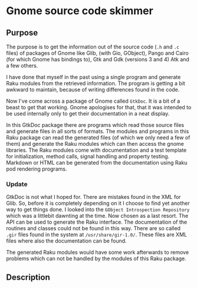 # Gnome source code skimmer

## Purpose

The purpose is to get the information out of the source code (`.h` and `.c` files) of packages of Gnome like Glib, (with Gio, GObject), Pango and Cairo (for which Gnome has bindings to), Gtk and Gdk (versions 3 and 4) Atk and a few others.

I have done that myself in the past using a single program and generate Raku modules from the retrieved information. The program is getting a bit awkward to maintain, because of writing differences found in the code.

Now I've come across a package of Gnome called `GtkDoc`. It is a bit of a beast to get that working. Gnome apologises for that, that it was intended to be used internally only to get their documentation in a neat display.

In this GtkDoc package there are programs which read those source files and generate files in all sorts of formats. The modules and programs in this Raku package can read the generated files (of which we only need a few of them) and generate the Raku modules which can then access the gnome libraries. The Raku modules come with documentation and a test template for initialization, method calls, signal handling and property testing. Markdown or HTML can be generated from the documentation using Raku pod rendering programs.

### Update
GtkDoc is not what I hoped for. There are mistakes found in the XML for Glib. So, before it is completely depending on it I choose to find yet another way to get things done. I looked into the `GObject Introspection Repository` which was a littlebit dawnting at the time. Now chosen as a last resort. The API can be used to generate the Raku interface. The documentation of the routines and classes could not be found in this way. There are so called `.gir` files found in the system at `/usr/share/gir-1.0/`. These files are XML files where also the documentation can be found.

The generated Raku modules would have some work afterwards to remove problems which can not be handled by the modules of this Raku package.


## Description

<!--
This is a description of how to prepare the GtkDoc and Gnome libraries before we are able to get all the information we need.

### Preparations

There are only 3 programs needed. One of them creates a C-program and must be compiled and linked against external libraries. On this computer I have choosen to just compile them but not to install them to prevent any inconsistencies with other programs in the system. So it is important to download the sources of the same versions as those of your libraries.

#### Directory structure
The root of it all is at `$*HOME/.config/io.github.martimm.source-skim-tool`. The directory where Gnome sources are downloaded and unpacked is `Gnome` in this root. The generated files from GtkDoc go to the `GtkDoc` directory.
The files are prefixed with text given to the `--module` option of the programs.
The `Gtkdoc/Gtk3` is also provided to an option. In this case to get info from the Gtk version 3 sources.

```plantuml
@startwbs
* root
** Gnome
** Gtkdoc
*** Gtk3
**** docs
*** …
@endwbs
```

#### Compiling Glib, Gio and GGbject libs

To compile a generated program right, we must do some extra work. See also [Beyond Linux® From Scratch](https://www.linuxfromscratch.org/blfs/view/svn/general/glib2.html).

* Go to the Gnome directory.
* Download glib-2.74.5.tar.xz and a patch glib-2.74.5-skip_warnings-1.patch.
* Then run the following;
  ```
  > tar xvf glib-2.74.5.tar.xz
  > cd glib-2.74.5
  > patch -Np1 -i ../glib-2.74.5-skip_warnings-1.patch
  > mkdir build
  > cd build
  > meson --prefix=/usr --buildtype=release -Dman=true ..
  > ninja
  > setenv LC_ALL C
  > ninja test
  ```

### GtkDoc

The example below shows the commands to get the information from the Gtk version 3 sources.

Go to the Gnome directory and download the Gtk source. in this case for version 3.24.24. Unpack the tar-file and go back to the top directory.
```
> mkdir -p Gtkdoc/Gtk3/docs
> cd Gtkdoc/Gtk3
> gtkdoc-scan --module gtk3 --output-dir . --source-dir ../../Gnome/gtk+-3.24.24/gtk
> gtkdoc-scangobj --module gtk3 --verbose --cflags '\-I../../Gnome/glib-2.74.5/glib -I../../Gnome/glib-2.74.5/gobject -I../../Gnome/glib-2.74.5 -I../../Gnome/glib-2.74.5/build/glib -I../../Gnome/glib-2.74.5/build/' --ldflags '\-L../../Gnome/glib-2.74.5/build/gobject -L../../Gnome/glib-2.74.5/build/glib -L/usr/lib64 -lgobject-2.0 -lglib-2.0 -lgtk-3 -lgobject-2.0 -lglib-2.0 -lgtk-3'
> gtkdoc-mkdb --module gtk3 --source-dir ../../Gnome/gtk+-3.24.24/gtk --output-dir docs --xml-mode
```
However, the compiling and linking of `gtk3-scan.c` has errors. It cannot find all the `*_get_type` references. They seem not to be defined in any of the used dynamic libraries. I found out that the references are all named in the file `Gtkdoc/Gtk3/gtk3.types`. Removing some entries from that file also showed that less linking errors were shown. Therefore we need to filter out those functions from the `gtk3.types` list.

Other errors might be found when compiling for other modules like for example for `Gio`, `Pango`, `Cairo`, etc. This is not yet checked, w'll see what the future will bring.


#### GtkDoc tools diagram

A diagram showing the programs and the generated files.

```plantuml
@startdot
'scale 0.6
digraph gtkdoc {
    /* graph attributes */
    /*rankdir=BT;*/
    
    /* default node attributes */
    node [ shape=box];
    
    /* tools nodes */
    gtkdoc_scan [label="gtkdoc-scan",shape="ellipse" ];
    gtkdoc_scangobj [label="gtkdoc-scangobj",shape="ellipse" ];
    gtkdoc_mkdb [label="gtkdoc-mkdb",shape="ellipse" ];
    gtkdoc_mkhtml [label="gtkdoc-mkhtml",shape="ellipse" ];
    gtkdoc_fixxref [label="gtkdoc-fixxref",shape="ellipse" ];
    gtkdoc_rebase [label="gtkdoc-rebase",shape="ellipse" ];
    gtkdoc_check [label="gtkdoc-check",shape="ellipse" ];

    /* file nodes */
    headers [label="headers\nall headers under DOC_SOURCE_DIR\n+EXTRA_HFILES\n-IGNORE_HFILES"];
    'sources [label="source code\nall files under DOC_SOURCE_DIR\nmatching SUFFIXES or *.{c,h}"];
    sources [label="source code\n*.{c,h}"];
    binary [label="compiled binary"];
    xml [label="docbook xml"];
    html [label="html"];
    module_decl_list [label="*-decl-list.txt" ];
    module_decl [label="*-decl.txt" ];
    module_types [label="*.types" ];
    module_sections [label="*-section.txt" ];
    module_signals [label="*.signals" ];
    module_hierarchy [label="*.hierarchy" ];
    module_interfaces [label="*.interfaces" ];
    module_prerequisites [label="*.prerequisites" ];
    module_args [label="*.args" ];
    module_undeclared [label="*-undeclared.txt" ];
    module_undocumented [label="*-undocumented.txt" ];
    module_unused [label="*-unused.txt" ];
 
    /* tool invocation */
    gtkdoc_scan -> gtkdoc_scangobj -> gtkdoc_mkdb -> gtkdoc_mkhtml -> gtkdoc_fixxref -> gtkdoc_rebase -> gtkdoc_check [style="dotted"];

    /* file usage */
    headers -> gtkdoc_scan;
    gtkdoc_scan -> module_sections [label="--rebuild-sections", style="dashed"];
    gtkdoc_scan -> module_types [label="--rebuild-types", style="dashed"];
    gtkdoc_scan -> module_decl;
    gtkdoc_scan -> module_decl_list;
 
    binary -> gtkdoc_scangobj;
    module_types -> gtkdoc_scangobj;
    gtkdoc_scangobj -> module_signals;
    gtkdoc_scangobj -> module_hierarchy;
    gtkdoc_scangobj -> module_interfaces;
    gtkdoc_scangobj -> module_prerequisites;
    gtkdoc_scangobj -> module_args;

    sources -> gtkdoc_mkdb;
    module_sections -> gtkdoc_mkdb;
    module_decl -> gtkdoc_mkdb;
    module_signals -> gtkdoc_mkdb;
    module_args -> gtkdoc_mkdb;
    module_hierarchy -> gtkdoc_mkdb;
    module_interfaces -> gtkdoc_mkdb;
    module_prerequisites -> gtkdoc_mkdb;
    gtkdoc_mkdb -> xml;
    gtkdoc_mkdb -> module_undeclared;
    gtkdoc_mkdb -> module_undocumented;
    gtkdoc_mkdb -> module_unused;
    
    xml -> gtkdoc_mkhtml -> html;
    
    html -> gtkdoc_fixxref -> html;
    html -> gtkdoc_rebase -> html;
    
    module_undeclared -> gtkdoc_check;
    module_undocumented -> gtkdoc_check;
    module_unused -> gtkdoc_check;
}
@enddot
```

# The Raku modules

The module **Gnome::SourceSkimTool::Prepare** takes care of the GtkDoc generation steps but not of the Glib preparations. **Gnome::SourceSkimTool::SkimGtkDoc** takes care of reading the GtkDoc files to get the information.

## A diagram

A diagram of the work involved and what the Raku modules do. `Download` means everything coming from elsewhere and unpacking it. `mod*.xml` means the module names from some gnome package, e.g. `gtkbutton.xml`.
-->
<!-- `prefixed` is the prefix text such as `gtk3`.-->

<!--
```plantuml
@startdot
digraph gtkdoc {

  prepare [label="prepare\nGlib"]
  modx [label="mod*.xml", shape=box, color=blue]
  'pfxsigs [label="prefixed.signals", shape=box, color=blue]
  'pfxargs [label="prefixed.args", shape=box, color=blue]
  depr [label="deprecated\ninfo", shape=box, color=blue]
  docbook [label="docbook files\n*.xml", shape=box, color=blue]
  ResultStore [label="Store\nResults", shape=box, color=blue]
  RakuModule [label="Raku\nmodules", shape=box, color=blue]
  RakuTest [label="Raku module\ntest files", shape=box, color=blue]
  SkimTool [label="GtkDoc Skim Tool", color=blue]
  ph1  [label="phase1\nfiles", shape=box]
  ph2  [label="phase2\nfiles", shape=box]

  'Download and prepare
  download -> prepare [style="dotted"]
  prepare -> gtkdoc_scan [style="dotted"]

  'phase 1
  gtkdoc_scan -> ph1

  'phase 2
  ph1 -> gtkdoc_scangobj
  'gtkdoc_scangobj -> modx
  'gtkdoc_scangobj -> pfxsigs
  'gtkdoc_scangobj -> pfxargs
  gtkdoc_scangobj -> ph2

  'phase 3  
  'pfxsigs -> gtkdoc_mkdb
  'pfxargs -> gtkdoc_mkdb
  'modx -> gtkdoc_mkdb
  ph2 -> gtkdoc_mkdb
  gtkdoc_mkdb -> docbook
  gtkdoc_mkdb -> depr
  gtkdoc_mkdb -> modx
  
  'raku program
  modx -> SkimTool
  'pfxsigs -> SkimTool
  'pfxargs -> SkimTool
  depr -> SkimTool
  docbook -> SkimTool
  SkimTool -> ResultStore
  SkimTool -> RakuModule
  SkimTool -> RakuTest
}

@enddot
```
-->

<!--
# Compiling Gtk4

Needed to get the data used for GtkDoc

The first command uses `meson` to build the setup. There is a dependency error of `media-gstreamer`. The file `/home/marcel/Software/Packages/Sources/Gnome/gtk-4.9.4/meson_options.txt` shows the following somewhere in the file;
```
option('media-gstreamer',
       type: 'feature',
       value: 'enabled',
       description : 'Build the gstreamer media backend')
```

set the value to `disabled` and run again.
-->
